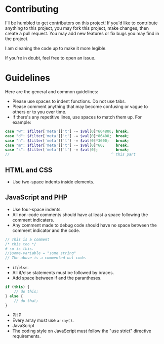 # Contributing
I'll be humbled to get contributors on this project!  If you'd like to contribute anything to this project, you may fork this project, make changes, then create a pull request. You may add new features or fix bugs you may find in the project.

I am cleaning the code up to make it more legible.

If you're in doubt, feel free to open an issue.

# Guidelines
Here are the general and common guidelines:
- Please use spaces to indent functions.  Do not use tabs.
- Please comment anything that may become confusing or vague to others or to you over time.
- If there's any repetitive lines, use spaces to match them up.  For example:
```php
case "w": $filter['meta']['t'] -= $val[0]*604800; break;
case "d": $filter['meta']['t'] -= $val[0]*86400;  break;
case "h": $filter['meta']['t'] -= $val[0]*3600;   break;
case "m": $filter['meta']['t'] -= $val[0]*60;     break;
case "s": $filter['meta']['t'] -= $val[0];        break;
//                                              ^ this part
```

## HTML and CSS
- Use two-space indents inside elements.

## JavaScript and PHP
- Use four-space indents.
- All non-code comments should have at least a space following the comment indicaters.
 - Any comment made to debug code should have no space between the comment indicator and the code.
```php
// This is a comment
/* this too */
# so is this.
//$some-variable = "some string"
// The above is a commented-out code.
```
- `if`/`else`:
 - All if/else statements must be followed by braces.
 - Add space between if and the parantheses.
```js
if (this) {
    // do this;
} else {
    // do that;
}
```

- PHP
 - Every array must use `array()`.
- JavaScript
 - The coding style on JavaScript must follow the "use strict" directive requirements.
